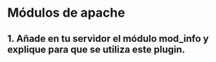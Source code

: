 
# Módulos de apache

## 1. Añade en tu servidor el módulo mod_info y explique para que se utiliza este plugin.

